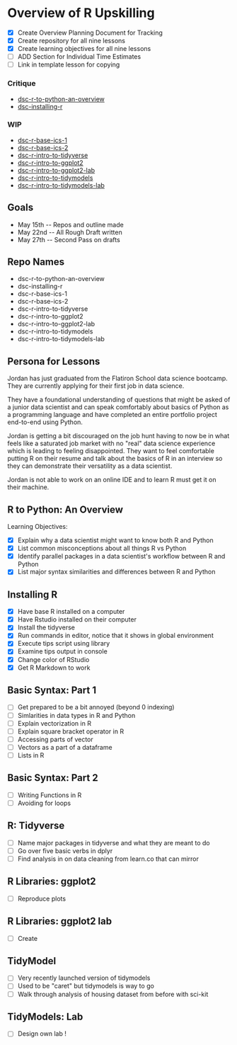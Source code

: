 # Overview of R Upskilling 

* [X] Create Overview Planning Document for Tracking 
* [X] Create repository for all nine lessons 
* [X] Create learning objectives for all nine lessons
* [ ] ADD Section for Individual Time Estimates 
* [ ] Link in template lesson for copying 

### Critique 

* [dsc-r-to-python-an-overview](https://github.com/learn-co-curriculum/dsc-r-to-python-an-overview)
* [dsc-installing-r](https://github.com/learn-co-curriculum/dsc-installing-r)

### WIP 

* [dsc-r-base-ics-1](https://github.com/learn-co-curriculum/dsc-r-base-ics-1)
* [dsc-r-base-ics-2](https://github.com/learn-co-curriculum/dsc-r-base-ics-2)
* [dsc-r-intro-to-tidyverse](https://github.com/learn-co-curriculum/dsc-r-intro-to-tidyverse)
* [dsc-r-intro-to-ggplot2](https://github.com/learn-co-curriculum/dsc-r-intro-to-ggplot2)
* [dsc-r-intro-to-ggplot2-lab](https://github.com/learn-co-curriculum/dsc-r-intro-to-ggplot2-lab)
* [dsc-r-intro-to-tidymodels](https://github.com/learn-co-curriculum/dsc-r-intro-to-tidymodels)
* [dsc-r-intro-to-tidymodels-lab](https://github.com/learn-co-curriculum/dsc-r-intro-to-tidymodels-lab)

## Goals 

* May 15th -- Repos and outline made
* May 22nd -- All Rough Draft written 
* May 27th -- Second Pass on drafts  

## Repo Names

* dsc-r-to-python-an-overview
* dsc-installing-r
* dsc-r-base-ics-1
* dsc-r-base-ics-2
* dsc-r-intro-to-tidyverse
* dsc-r-intro-to-ggplot2
* dsc-r-intro-to-ggplot2-lab
* dsc-r-intro-to-tidymodels
* dsc-r-intro-to-tidymodels-lab 

## Persona for Lessons

Jordan has just graduated from the Flatiron School data science bootcamp.
They are currently applying for their first job in data science.

They have a foundational understanding of questions that might be asked of a junior data scientist and can speak comfortably about basics of Python as a programming language and have completed an entire portfolio project end-to-end using Python. 

Jordan is getting a bit discouraged on the job hunt having to now be in what feels like a saturated job market with no "real" data science experience which is leading to feeling disappointed. 
They want to feel comfortable putting R on their resume and talk about the basics of R in an interview so they can demonstrate their versatility as a data scientist. 

Jordan is not able to work on an online IDE and to learn R must get it on their machine.


## R to Python: An Overview

Learning Objectives:

* [X] Explain why a data scientist might want to know both R and Python 
* [X] List common misconceptions about all things R vs Python
* [X] Identify parallel packages in a data scientist's workflow between R and Python
* [X] List major syntax similarities and differences between R and Python  

## Installing R 

* [X] Have base R installed on a computer
* [X] Have Rstudio installed on their computer
* [X] Install the tidyverse 
* [X] Run commands in editor, notice that it shows in global environment 
* [X] Execute tips script using library 
* [X] Examine tips output in console 
* [X] Change color of RStudio 
* [X] Get R Markdown to work 

## Basic Syntax: Part 1 

* [ ] Get prepared to be a bit annoyed (beyond 0 indexing) 
* [ ] Simlarities in data types in R and Python
* [ ] Explain vectorization in R 
* [ ] Explain square bracket operator in R 
* [ ] Accessing parts of vector
* [ ] Vectors as a part of a dataframe 
* [ ] Lists in R 

## Basic Syntax: Part 2

* [ ] Writing Functions in R 
* [ ] Avoiding for loops 

## R: Tidyverse 

* [ ] Name major packages in tidyverse and what they are meant to do 
* [ ] Go over five basic verbs in dplyr 
* [ ] Find analysis in on data cleaning from learn.co that can mirror 

## R Libraries: ggplot2

* [ ] Reproduce plots 

## R Libraries: ggplot2 lab

* [ ] Create


## TidyModel 

* [ ] Very recently launched version of tidymodels 
* [ ] Used to be "caret" but tidymodels is way to go
* [ ] Walk through analysis of housing dataset from before with sci-kit 

## TidyModels: Lab 

* [ ] Design own lab !







